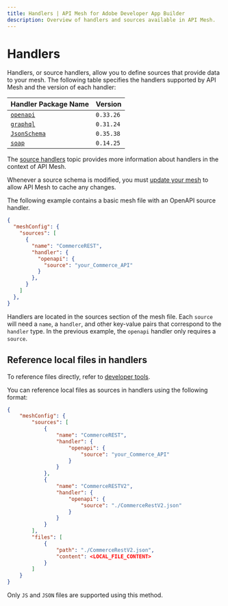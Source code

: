 ```yaml
---
title: Handlers | API Mesh for Adobe Developer App Builder
description: Overview of handlers and sources available in API Mesh.
---
```


# Handlers

Handlers, or source handlers, allow you to define sources that provide data to your mesh. The following table specifies the handlers supported by API Mesh and the version of each handler:

| Handler Package Name | Version |
|------------|------------|
[`openapi`](./openapi.md) | `0.33.26`
[`graphql`](./graphql.md) | `0.31.24`
[`JsonSchema`](./json-schema.md) | `0.35.38`
[`soap`](./soap.md) | `0.14.25`

The [source handlers](../../gateway/source-handlers.md) topic provides more information about handlers in the context of API Mesh.

<InlineAlert variant="info" slots="text"/>

Whenever a source schema is modified, you must [update your mesh](../../gateway/create-mesh.md#update-an-existing-mesh) to allow API Mesh to cache any changes.

The following example contains a basic mesh file with an OpenAPI source handler.

```json
{
  "meshConfig": {
    "sources": [
      {
        "name": "CommerceREST",
        "handler": {
          "openapi": {
            "source": "your_Commerce_API"
          }
        },
      }
    ]
  },
}
```

Handlers are located in the sources section of the mesh file. Each `source` will need a `name`, a `handler`, and other key-value pairs that correspond to the `handler` type. In the previous example, the `openapi` handler only requires a `source`.

## Reference local files in handlers

<InlineAlert variant="info" slots="text"/>

To reference files directly, refer to [developer tools](../../gateway/developer-tools.md#reference-files-directly).

You can reference local files as sources in handlers using the following format:

```json
{
    "meshConfig": {
        "sources": [
            {
                "name": "CommerceREST",
                "handler": {
                    "openapi": {
                        "source": "your_Commerce_API"
                    }
                }
            },
            {
                "name": "CommerceRESTV2",
                "handler": {
                    "openapi": {
                        "source": "./CommerceRestV2.json"
                    }
                }
            }
        ],
        "files": [
            {
                "path": "./CommerceRestV2.json",
                "content": <LOCAL_FILE_CONTENT>
            }
        ]
    }
}
```

<InlineAlert variant="info" slots="text"/>

Only `JS` and `JSON` files are supported using this method.
